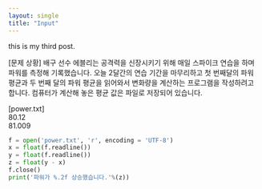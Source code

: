 ```yaml
---
layout: single
title: "Input"
---
```



this is my third post.  



[문제 상황]
배구 선수 에블리는 공격력을 신장시키기 위해 매일 스파이크 연습을 하며 파워를 측정해 기록했습니다. 오늘 2달간의 연습 기간을 마무리하고 첫 번째달의 파워 평균과 두 번째 달의 파워 평균을 읽어와서 변화량을 계산하는 프로그램을 작성하려고 합니다. 컴퓨터가 계산해 놓은 평균 값은 파일로 저장되어 있습니다.

[power.txt]  
80.12  
81.009  

~~~python
f = open('power.txt', 'r', encoding = 'UTF-8')
x = float(f.readline())
y = float(f.readline())
z = float(y - x)
f.close()
print('파워가 %.2f 상승했습니다.'%(z))
~~~
